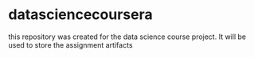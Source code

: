 # datasciencecoursera
this repository was created for the data science course project. It will be used to store the assignment artifacts
